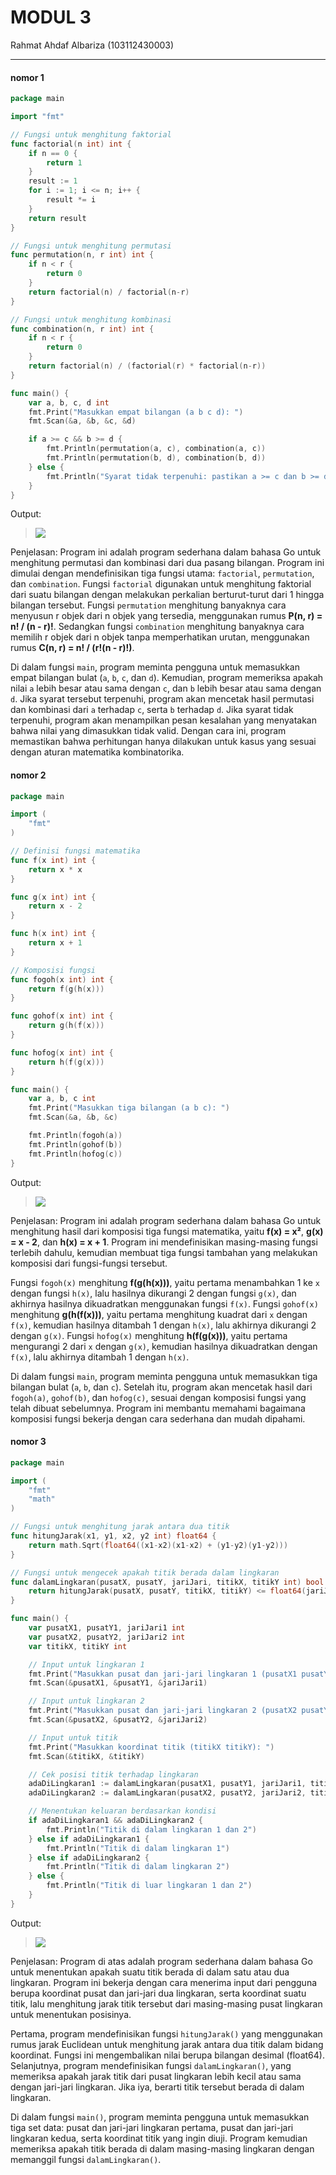 # MODUL 3

Rahmat Ahdaf Albariza (103112430003)
___
#### **nomor 1**
```go
package main

import "fmt"

// Fungsi untuk menghitung faktorial
func factorial(n int) int {
	if n == 0 {
		return 1
	}
	result := 1
	for i := 1; i <= n; i++ {
		result *= i
	}
	return result
}

// Fungsi untuk menghitung permutasi
func permutation(n, r int) int {
	if n < r {
		return 0
	}
	return factorial(n) / factorial(n-r)
}

// Fungsi untuk menghitung kombinasi
func combination(n, r int) int {
	if n < r {
		return 0
	}
	return factorial(n) / (factorial(r) * factorial(n-r))
}

func main() {
	var a, b, c, d int
	fmt.Print("Masukkan empat bilangan (a b c d): ")
	fmt.Scan(&a, &b, &c, &d)

	if a >= c && b >= d {
		fmt.Println(permutation(a, c), combination(a, c))
		fmt.Println(permutation(b, d), combination(b, d))
	} else {
		fmt.Println("Syarat tidak terpenuhi: pastikan a >= c dan b >= d")
	}
}
```
Output:

>![](Output/nomor1.PNG)

Penjelasan:
Program ini adalah program sederhana dalam bahasa Go untuk menghitung permutasi dan kombinasi dari dua pasang bilangan. Program ini dimulai dengan mendefinisikan tiga fungsi utama: `factorial`, `permutation`, dan `combination`. Fungsi `factorial` digunakan untuk menghitung faktorial dari suatu bilangan dengan melakukan perkalian berturut-turut dari 1 hingga bilangan tersebut. Fungsi `permutation` menghitung banyaknya cara menyusun r objek dari n objek yang tersedia, menggunakan rumus **P(n, r) = n! / (n - r)!**. Sedangkan fungsi `combination` menghitung banyaknya cara memilih r objek dari n objek tanpa memperhatikan urutan, menggunakan rumus **C(n, r) = n! / (r!(n - r)!)**.

Di dalam fungsi `main`, program meminta pengguna untuk memasukkan empat bilangan bulat (`a`, `b`, `c`, dan `d`). Kemudian, program memeriksa apakah nilai `a` lebih besar atau sama dengan `c`, dan `b` lebih besar atau sama dengan `d`. Jika syarat tersebut terpenuhi, program akan mencetak hasil permutasi dan kombinasi dari `a` terhadap `c`, serta `b` terhadap `d`. Jika syarat tidak terpenuhi, program akan menampilkan pesan kesalahan yang menyatakan bahwa nilai yang dimasukkan tidak valid. Dengan cara ini, program memastikan bahwa perhitungan hanya dilakukan untuk kasus yang sesuai dengan aturan matematika kombinatorika.


#### **nomor 2**
```go
package main

import (
	"fmt"
)

// Definisi fungsi matematika
func f(x int) int {
	return x * x
}

func g(x int) int {
	return x - 2
}

func h(x int) int {
	return x + 1
}

// Komposisi fungsi
func fogoh(x int) int {
	return f(g(h(x)))
}

func gohof(x int) int {
	return g(h(f(x)))
}

func hofog(x int) int {
	return h(f(g(x)))
}

func main() {
	var a, b, c int
	fmt.Print("Masukkan tiga bilangan (a b c): ")
	fmt.Scan(&a, &b, &c)

	fmt.Println(fogoh(a))
	fmt.Println(gohof(b))
	fmt.Println(hofog(c))
}
```
Output:

>![](Output/nomor2.PNG)

Penjelasan:
Program ini adalah program sederhana dalam bahasa Go untuk menghitung hasil dari komposisi tiga fungsi matematika, yaitu **f(x) = x²**, **g(x) = x - 2**, dan **h(x) = x + 1**. Program ini mendefinisikan masing-masing fungsi terlebih dahulu, kemudian membuat tiga fungsi tambahan yang melakukan komposisi dari fungsi-fungsi tersebut.

Fungsi `fogoh(x)` menghitung **f(g(h(x)))**, yaitu pertama menambahkan 1 ke `x` dengan fungsi `h(x)`, lalu hasilnya dikurangi 2 dengan fungsi `g(x)`, dan akhirnya hasilnya dikuadratkan menggunakan fungsi `f(x)`. Fungsi `gohof(x)` menghitung **g(h(f(x)))**, yaitu pertama menghitung kuadrat dari `x` dengan `f(x)`, kemudian hasilnya ditambah 1 dengan `h(x)`, lalu akhirnya dikurangi 2 dengan `g(x)`. Fungsi `hofog(x)` menghitung **h(f(g(x)))**, yaitu pertama mengurangi 2 dari `x` dengan `g(x)`, kemudian hasilnya dikuadratkan dengan `f(x)`, lalu akhirnya ditambah 1 dengan `h(x)`.

Di dalam fungsi `main`, program meminta pengguna untuk memasukkan tiga bilangan bulat (`a`, `b`, dan `c`). Setelah itu, program akan mencetak hasil dari `fogoh(a)`, `gohof(b)`, dan `hofog(c)`, sesuai dengan komposisi fungsi yang telah dibuat sebelumnya. Program ini membantu memahami bagaimana komposisi fungsi bekerja dengan cara sederhana dan mudah dipahami.


#### **nomor 3**
```go
package main

import (
	"fmt"
	"math"
)

// Fungsi untuk menghitung jarak antara dua titik
func hitungJarak(x1, y1, x2, y2 int) float64 {
	return math.Sqrt(float64((x1-x2)(x1-x2) + (y1-y2)(y1-y2)))
}

// Fungsi untuk mengecek apakah titik berada dalam lingkaran
func dalamLingkaran(pusatX, pusatY, jariJari, titikX, titikY int) bool {
	return hitungJarak(pusatX, pusatY, titikX, titikY) <= float64(jariJari)
}

func main() {
	var pusatX1, pusatY1, jariJari1 int
	var pusatX2, pusatY2, jariJari2 int
	var titikX, titikY int

	// Input untuk lingkaran 1
	fmt.Print("Masukkan pusat dan jari-jari lingkaran 1 (pusatX1 pusatY1 jariJari1): ")
	fmt.Scan(&pusatX1, &pusatY1, &jariJari1)

	// Input untuk lingkaran 2
	fmt.Print("Masukkan pusat dan jari-jari lingkaran 2 (pusatX2 pusatY2 jariJari2): ")
	fmt.Scan(&pusatX2, &pusatY2, &jariJari2)

	// Input untuk titik
	fmt.Print("Masukkan koordinat titik (titikX titikY): ")
	fmt.Scan(&titikX, &titikY)

	// Cek posisi titik terhadap lingkaran
	adaDiLingkaran1 := dalamLingkaran(pusatX1, pusatY1, jariJari1, titikX, titikY)
	adaDiLingkaran2 := dalamLingkaran(pusatX2, pusatY2, jariJari2, titikX, titikY)

	// Menentukan keluaran berdasarkan kondisi
	if adaDiLingkaran1 && adaDiLingkaran2 {
		fmt.Println("Titik di dalam lingkaran 1 dan 2")
	} else if adaDiLingkaran1 {
		fmt.Println("Titik di dalam lingkaran 1")
	} else if adaDiLingkaran2 {
		fmt.Println("Titik di dalam lingkaran 2")
	} else {
		fmt.Println("Titik di luar lingkaran 1 dan 2")
	}
}
```
Output:

>![](Output/nomor3.PNG)

Penjelasan:
Program di atas adalah program sederhana dalam bahasa Go untuk menentukan apakah suatu titik berada di dalam satu atau dua lingkaran. Program ini bekerja dengan cara menerima input dari pengguna berupa koordinat pusat dan jari-jari dua lingkaran, serta koordinat suatu titik, lalu menghitung jarak titik tersebut dari masing-masing pusat lingkaran untuk menentukan posisinya.

Pertama, program mendefinisikan fungsi `hitungJarak()` yang menggunakan rumus jarak Euclidean untuk menghitung jarak antara dua titik dalam bidang koordinat. Fungsi ini mengembalikan nilai berupa bilangan desimal (float64). Selanjutnya, program mendefinisikan fungsi `dalamLingkaran()`, yang memeriksa apakah jarak titik dari pusat lingkaran lebih kecil atau sama dengan jari-jari lingkaran. Jika iya, berarti titik tersebut berada di dalam lingkaran.

Di dalam fungsi `main()`, program meminta pengguna untuk memasukkan tiga set data: pusat dan jari-jari lingkaran pertama, pusat dan jari-jari lingkaran kedua, serta koordinat titik yang ingin diuji. Program kemudian memeriksa apakah titik berada di dalam masing-masing lingkaran dengan memanggil fungsi `dalamLingkaran()`.